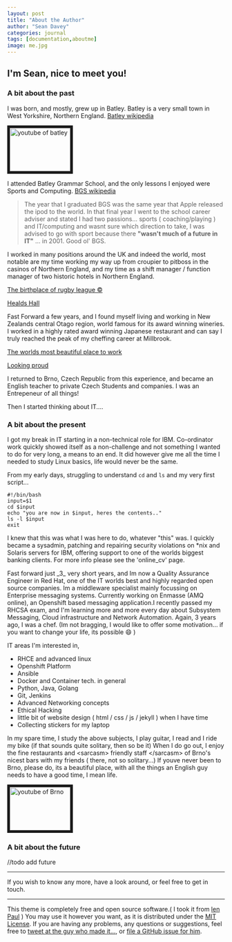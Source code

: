 ```yaml
---
layout: post
title: "About the Author"
author: "Sean Davey"
categories: journal
tags: [documentation,aboutme]
image: me.jpg
---
```


## I'm Sean, nice to meet you! 


### A bit about the past

I was born, and mostly, grew up in Batley. Batley is a very small town in West Yorkshire, Northern England.
<a href="https://en.wikipedia.org/wiki/Batley"> Batley wikipedia </a>

<a href="http://www.youtube.com/watch?feature=player_embedded&v=A9sMZ_5NjM8
" target="_blank"><img src="http://img.youtube.com/vi/A9sMZ_5NjM8/0.jpg" 
alt="youtube of batley" width="140" height="100" border="6" /></a>


I attended Batley Grammar School, and the only lessons I enjoyed were Sports and Computing.
<a href="https://en.wikipedia.org/wiki/Batley_Grammar_School"> BGS wikipedia </a>
>The year that I graduated BGS was the same year that Apple released the ipod to the world. In that final year I went to the school career adviser and stated I had two passions... sports ( coaching/playing ) and IT/computing and wasnt sure which direction to take, I was advised to go with sport because there **"wasn't much of a future in IT"** ... in 2001. Good ol' BGS.

I worked in many positions around the UK and indeed the world, most notable are my time working my way up from croupier to pitboss in the casinos of Northern England, and my time as a shift manager / function manager of two historic hotels in Northern England. 

<a href="https://en.wikipedia.org/wiki/George_Hotel,_Huddersfield"> The birthplace of rugby league © </a> 

<a href="http://healdshall.co.uk/"> Healds Hall </a>

Fast Forward a few years, and I found myself living and working in New Zealands central Otago region, world famous for its award winning wineries. I worked in a highly rated award winning Japanese restaurant and can say I truly reached the peak of my cheffing career at Millbrook. 

<a href="https://www.millbrook.co.nz/"> The worlds most beautiful place to work </a>

<a href="https://www.odt.co.nz/regions/queenstown-lakes/focus-elegance"> Looking proud </a>

I returned to Brno, Czech Republic from this experience, and became an English teacher to private Czech Students and companies. I was an Entrepeneur of all things!

Then I started thinking about IT....

### A bit about the present

I got my break in IT starting in a non-technical role for IBM. Co-ordinator work quickly showed itself as a non-challenge and not something I wanted to do for very long, a means to an end. It did however give me all the time I needed to study Linux basics, life would never be the same.

From my early days, struggling to understand ```cd``` and ```ls``` and my very first script...
```
#!/bin/bash
input=$1
cd $input
echo "you are now in $input, heres the contents.."
ls -l $input
exit
```
I knew that this was what I was here to do, whatever "this" was. I quickly became a sysadmin, patching and repairing security violations on \*nix and Solaris servers for IBM, offering support to one of the worlds biggest banking clients. For more info please see the 'online_cv' page. 

Fast forward just \_3_ very short years, and Im now a Quality Assurance Engineer in Red Hat, one of the IT worlds best and highly regarded open source companies. Im a middleware specialist mainly focussing on Enterprise messaging systems. Currently working on Enmasse (AMQ online), an Openshift based messaging application.I recently passed my RHCSA exam, and I'm learning more and more every day about Subsystem Messaging, Cloud infrastructure and Network Automation. Again, 3 years ago, I was a chef. (Im not bragging, I would like to offer some motivation... if you want to change your life, its possible :smile: )

IT areas I'm interested in, 

- RHCE and advanced linux
- Openshift Platform
- Ansible
- Docker and Container tech. in general
- Python, Java, Golang
- Git, Jenkins
- Advanced Networking concepts
- Ethical Hacking
- little bit of website design ( html / css / js / jekyll ) when I have time
- Collecting stickers for my laptop


In my spare time, I study the above subjects, I play guitar, I read and I ride my bike (if that sounds quite solitary, then so be it) When I do go out, I enjoy the fine restaurants and \<sarcasm\> friendly staff \</sarcasm\> of Brno's nicest bars with my friends ( there, not so solitary...) 
If youve never been to Brno, please do, its a beautiful place, with all the things an English guy needs to have a good time, I mean life.

<a href="http://www.youtube.com/watch?feature=player_embedded&v=WQPtOKLGHA0
" target="_blank"><img src="http://img.youtube.com/vi/WQPtOKLGHA0/0.jpg" 
alt="youtube of Brno" width="140" height="100" border="6" /></a>


### A bit about the future

//todo add future


___

If you wish to know any more, have a look around, or feel free to get in touch. 


____




This theme is completely free and open source software.( I took it from  [len Paul](https://github.com/LeNPaul) ) You may use it however you want, as it is distributed under the [MIT License](http://choosealicense.com/licenses/mit/). If you are having any problems, any questions or suggestions, feel free to [tweet at the guy who made it...](https://twitter.com/intent/tweet?text=My%question%about%Lagrange%is:%&amp;via=paululele), or [file a GitHub issue for him](https://github.com/lenpaul/lagrange/issues/new).
